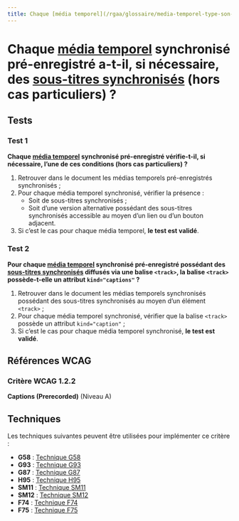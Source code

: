 ```yaml
---
title: Chaque [média temporel](/rgaa/glossaire/media-temporel-type-son-video-et-synchronise) synchronisé pré-enregistré a-t-il, si nécessaire, des [sous-titres synchronisés](/rgaa/glossaire/sous-titres-synchronises-objet-multimedia) (hors cas particuliers) ?
---
```


# Chaque [média temporel](/rgaa/glossaire/media-temporel-type-son-video-et-synchronise) synchronisé pré-enregistré a-t-il, si nécessaire, des [sous-titres synchronisés](/rgaa/glossaire/sous-titres-synchronises-objet-multimedia) (hors cas particuliers) ?



## Tests

### Test 1

**Chaque [média temporel](/rgaa/glossaire/media-temporel-type-son-video-et-synchronise) synchronisé pré-enregistré vérifie-t-il, si nécessaire, l’une de ces conditions (hors cas particuliers) ?**

1. Retrouver dans le document les médias temporels pré-enregistrés synchronisés ;
2. Pour chaque média temporel synchronisé, vérifier la présence :
   - Soit de sous-titres synchronisés ;
   - Soit d’une version alternative possédant des sous-titres synchronisés accessible au moyen d’un lien ou d’un bouton adjacent.
3. Si c’est le cas pour chaque média temporel, **le test est validé**.

### Test 2

**Pour chaque [média temporel](/rgaa/glossaire/media-temporel-type-son-video-et-synchronise) synchronisé pré-enregistré possédant des [sous-titres synchronisés](/rgaa/glossaire/sous-titres-synchronises-objet-multimedia) diffusés via une balise `<track>`, la balise `<track>` possède-t-elle un attribut `kind="captions"` ?**

1. Retrouver dans le document les médias temporels synchronisés possédant des sous-titres synchronisés au moyen d’un élément `<track>` ;
2. Pour chaque média temporel synchronisé, vérifier que la balise `<track>` possède un attribut `kind="caption"` ;
3. Si c’est le cas pour chaque média temporel synchronisé, **le test est validé**.



## Références WCAG

### Critère WCAG 1.2.2

**Captions (Prerecorded)** (Niveau A)



## Techniques

Les techniques suivantes peuvent être utilisées pour implémenter ce critère :

- **G58** : [Technique G58](https://www.w3.org/WAI/WCAG21/Techniques/html/G58)
- **G93** : [Technique G93](https://www.w3.org/WAI/WCAG21/Techniques/html/G93)
- **G87** : [Technique G87](https://www.w3.org/WAI/WCAG21/Techniques/html/G87)
- **H95** : [Technique H95](https://www.w3.org/WAI/WCAG21/Techniques/html/H95)
- **SM11** : [Technique SM11](https://www.w3.org/WAI/WCAG21/Techniques/html/SM11)
- **SM12** : [Technique SM12](https://www.w3.org/WAI/WCAG21/Techniques/html/SM12)
- **F74** : [Technique F74](https://www.w3.org/WAI/WCAG21/Techniques/html/F74)
- **F75** : [Technique F75](https://www.w3.org/WAI/WCAG21/Techniques/html/F75)
